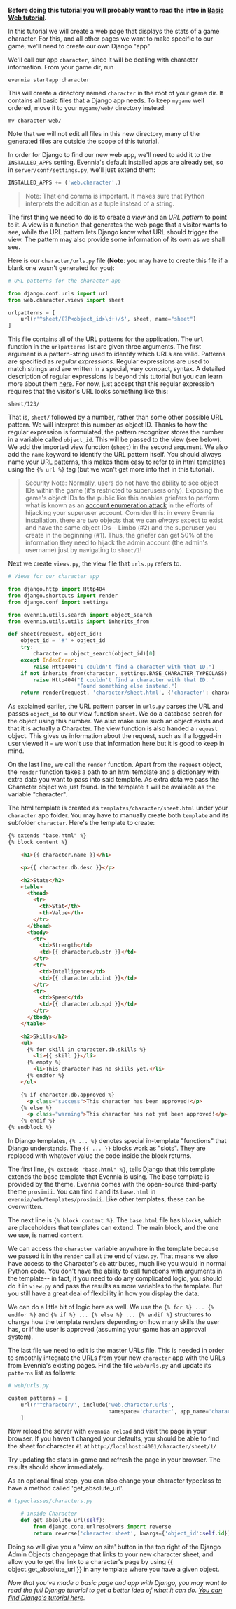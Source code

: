 
**Before doing this tutorial you will probably want to read the intro in [Basic Web tutorial](Web-Tutorial).**

In this tutorial we will create a web page that displays the stats of a game character. For this, and all other pages we want to make specific to our game, we'll need to create our own Django "app"

We'll call our app `character`, since it will be dealing with character information. From your game dir, run

    evennia startapp character

This will create a directory named `character` in the root of your game dir. It contains all basic files that a Django app needs. To keep `mygame` well ordered, move it to your `mygame/web/` directory instead: 

    mv character web/

Note that we will not edit all files in this new directory, many of the generated files are outside the scope of this tutorial.

In order for Django to find our new web app, we'll need to add it to the `INSTALLED_APPS` setting. Evennia's default installed apps are already set, so in `server/conf/settings.py`, we'll just extend them:

```python
INSTALLED_APPS += ('web.character',)
```

> Note: That end comma is important. It makes sure that Python interprets the addition as a tuple instead of a string.

The first thing we need to do is to create a *view* and an *URL pattern* to point to it. A view is a function that generates the web page that a visitor wants to see, while the URL pattern lets Django know what URL should trigger the view. The pattern may also provide some information of its own as we shall see.

Here is our `character/urls.py` file (**Note**: you may have to create this file if a blank one wasn't generated for you):

```python
# URL patterns for the character app

from django.conf.urls import url
from web.character.views import sheet 

urlpatterns = [
    url(r'^sheet/(?P<object_id>\d+)/$', sheet, name="sheet")
]
```

This file contains all of the URL patterns for the application. The `url` function in the `urlpatterns` list are given three arguments. The first argument is a pattern-string used to identify which URLs are valid. Patterns are specified as *regular expressions*. Regular expressions are used to match strings and are written in a special, very compact, syntax. A detailed description of regular expressions is beyond this tutorial but you can learn more about them [here](https://docs.python.org/2/howto/regex.html). For now, just accept that this regular expression requires that the visitor's URL looks something like this:

````
sheet/123/
````

That is, `sheet/` followed by a number, rather than some other possible URL pattern. We will interpret this number as object ID. Thanks to how the regular expression is formulated, the pattern recognizer stores the number in a variable called `object_id`. This will be passed to the view (see below). We add the imported view function (`sheet`) in the second argument. We also add the `name` keyword to identify the URL pattern itself. You should always name your URL patterns, this makes them easy to refer to in html templates using the `{% url %}` tag (but we won't get more into that in this tutorial).

> Security Note: Normally, users do not have the ability to see object IDs within the game (it's restricted to superusers only). Exposing the game's object IDs to the public like this enables griefers to perform what is known as an [account enumeration attack](http://www.sans.edu/research/security-laboratory/article/attacks-browsing) in the efforts of hijacking your superuser account. Consider this: in every Evennia installation, there are two objects that we can *always* expect to exist and have the same object IDs-- Limbo (#2) and the superuser you create in the beginning (#1). Thus, the griefer can get 50% of the information they need to hijack the admin account (the admin's username) just by navigating to `sheet/1`!

Next we create `views.py`, the view file that `urls.py` refers to.

```python
# Views for our character app

from django.http import Http404
from django.shortcuts import render
from django.conf import settings

from evennia.utils.search import object_search
from evennia.utils.utils import inherits_from

def sheet(request, object_id):
    object_id = '#' + object_id
    try:
        character = object_search(object_id)[0]
    except IndexError:
        raise Http404("I couldn't find a character with that ID.")
    if not inherits_from(character, settings.BASE_CHARACTER_TYPECLASS):
        raise Http404("I couldn't find a character with that ID. "
                      "Found something else instead.")
    return render(request, 'character/sheet.html', {'character': character})
```

As explained earlier, the URL pattern parser in `urls.py` parses the URL and passes `object_id` to our view function `sheet`. We do a database search for the object using this number. We also make sure such an object exists and that it is actually a Character. The view function is also handed a `request` object. This gives us information about the request, such as if a logged-in user viewed it - we won't use that information here but it is good to keep in mind. 

On the last line, we call the `render` function. Apart from the `request` object, the `render` function takes a path to an html template and a dictionary with extra data you want to pass into said template. As extra data we pass the Character object we just found. In the template it will be available as the variable "character". 

The html template is created as `templates/character/sheet.html` under your `character` app folder. You may have to manually create both `template` and its subfolder `character`. Here's the template to create:

````html
{% extends "base.html" %}
{% block content %}

    <h1>{{ character.name }}</h1>

    <p>{{ character.db.desc }}</p>

    <h2>Stats</h2>
    <table>
      <thead>
        <tr>
          <th>Stat</th>
          <th>Value</th>
        </tr>
      </thead>
      <tbody>
        <tr>
          <td>Strength</td>
          <td>{{ character.db.str }}</td>
        </tr>
        <tr>
          <td>Intelligence</td>
          <td>{{ character.db.int }}</td>
        </tr>
        <tr>
          <td>Speed</td>
          <td>{{ character.db.spd }}</td>
        </tr>
      </tbody>
    </table>

    <h2>Skills</h2>
    <ul>
      {% for skill in character.db.skills %}
        <li>{{ skill }}</li>
      {% empty %}
        <li>This character has no skills yet.</li>
      {% endfor %}
    </ul>

    {% if character.db.approved %}
      <p class="success">This character has been approved!</p>
    {% else %}
      <p class="warning">This character has not yet been approved!</p>
    {% endif %}
{% endblock %}
````

In Django templates, `{% ... %}` denotes special in-template "functions" that Django understands. The `{{ ... }}` blocks work as "slots". They are replaced with whatever value the code inside the block returns.

The first line, `{% extends "base.html" %}`, tells Django that this template extends the base template that Evennia is using. The base template is provided by the theme. Evennia comes with the open-source third-party theme `prosimii`. You can find it and its `base.html` in `evennia/web/templates/prosimii`. Like other templates, these can be overwritten.

The next line is `{% block content %}`. The `base.html` file has `block`s, which are placeholders that templates can extend. The main block, and the one we use, is named `content`.

We can access the `character` variable anywhere in the template because we passed it in the `render` call at the end of `view.py`. That means we also have access to the Character's `db` attributes, much like you would in normal Python code. You don't have the ability to call functions with arguments in the template-- in fact, if you need to do any complicated logic, you should do it in `view.py` and pass the results as more variables to the template. But you still have a great deal of flexibility in how you display the data.

We can do a little bit of logic here as well. We use the `{% for %} ... {% endfor %}` and `{% if %} ... {% else %} ... {% endif %}` structures to change how the template renders depending on how many skills the user has, or if the user is approved (assuming your game has an approval system).

The last file we need to edit is the master URLs file. This is needed in order to smoothly integrate the URLs from your new `character` app with the URLs from Evennia's existing pages. Find the file `web/urls.py` and update its `patterns` list as follows:

```python
# web/urls.py

custom_patterns = [
    url(r'^character/', include('web.character.urls',
                                namespace='character', app_name='character')),
    ]
```

Now reload the server with `evennia reload` and visit the page in your browser. If you haven't changed your defaults, you should be able to find the sheet for character `#1` at `http://localhost:4001/character/sheet/1/`

Try updating the stats in-game and refresh the page in your browser. The results should show immediately.

As an optional final step, you can also change your character typeclass to have a method called 'get_absolute_url'.
```python
# typeclasses/characters.py

    # inside Character
    def get_absolute_url(self):
        from django.core.urlresolvers import reverse
        return reverse('character:sheet', kwargs={'object_id':self.id})
```
Doing so will give you a 'view on site' button in the top right of the Django Admin Objects changepage that links to your new character sheet, and allow you to get the link to a character's page by using {{ object.get_absolute_url }} in any template where you have a given object.

*Now that you've made a basic page and app with Django, you may want to read the full Django tutorial to get a better idea of what it can do. [You can find Django's tutorial here](https://docs.djangoproject.com/en/1.8/intro/tutorial01/).*